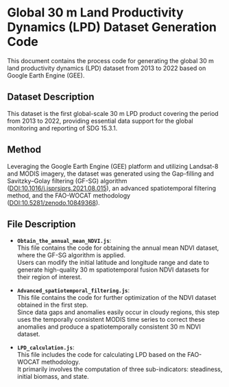 # Global 30 m Land Productivity Dynamics (LPD) Dataset Generation Code

This document contains the process code for generating the global 30 m land productivity dynamics (LPD) dataset from 2013 to 2022 based on Google Earth Engine (GEE).

## Dataset Description
This dataset is the first global-scale 30 m LPD product covering the period from 2013 to 2022, providing essential data support for the global monitoring and reporting of SDG 15.3.1.

## Method
Leveraging the Google Earth Engine (GEE) platform and utilizing Landsat-8 and MODIS imagery, the dataset was generated using the Gap-filling and Savitzky–Golay filtering (GF-SG) algorithm ([DOI:10.1016/j.isprsjprs.2021.08.015](https://doi.org/10.1016/j.isprsjprs.2021.08.015)), an advanced spatiotemporal filtering method, and the FAO-WOCAT methodology ([DOI:10.5281/zenodo.10849368](https://doi.org/10.5281/zenodo.10849368)).

## File Description

- **`Obtain_the_annual_mean_NDVI.js`**:  
  This file contains the code for obtaining the annual mean NDVI dataset, where the GF-SG algorithm is applied.  
  Users can modify the initial latitude and longitude range and date to generate high-quality 30 m spatiotemporal fusion NDVI datasets for their region of interest.

- **`Advanced_spatiotemporal_filtering.js`**:  
  This file contains the code for further optimization of the NDVI dataset obtained in the first step.  
  Since data gaps and anomalies easily occur in cloudy regions, this step uses the temporally consistent MODIS time series to correct these anomalies and produce a spatiotemporally consistent 30 m NDVI dataset.

- **`LPD_calculation.js`**:  
  This file includes the code for calculating LPD based on the FAO-WOCAT methodology.  
  It primarily involves the computation of three sub-indicators: steadiness, initial biomass, and state.
